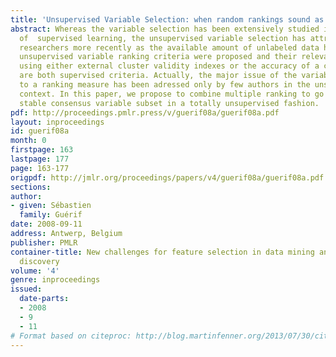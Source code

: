 ```yaml
---
title: 'Unsupervised Variable Selection: when random rankings sound as irrelevancy'
abstract: Whereas the variable selection has been extensively studied in the context
  of  supervised learning, the unsupervised variable selection has attracted attention  of
  researchers more recently as the available amount of unlabeled data has exploded.  Many
  unsupervised variable ranking criteria were proposed and their relevance is usually  demonstrated
  using either external cluster validity indexes or the accuracy of a classifier  which
  are both supervised criteria. Actually, the major issue of the variable subset selection  according
  to a ranking measure has been adressed only by few authors in the unsupervised  learning
  context. In this paper, we propose to combine multiple ranking to go ahead toward  a
  stable consensus variable subset in a totally unsupervised fashion.
pdf: http://proceedings.pmlr.press/v/guerif08a/guerif08a.pdf
layout: inproceedings
id: guerif08a
month: 0
firstpage: 163
lastpage: 177
page: 163-177
origpdf: http://jmlr.org/proceedings/papers/v4/guerif08a/guerif08a.pdf
sections: 
author:
- given: Sébastien
  family: Guérif
date: 2008-09-11
address: Antwerp, Belgium
publisher: PMLR
container-title: New challenges for feature selection in data mining and knowledge
  discovery
volume: '4'
genre: inproceedings
issued:
  date-parts:
  - 2008
  - 9
  - 11
# Format based on citeproc: http://blog.martinfenner.org/2013/07/30/citeproc-yaml-for-bibliographies/
---
```

